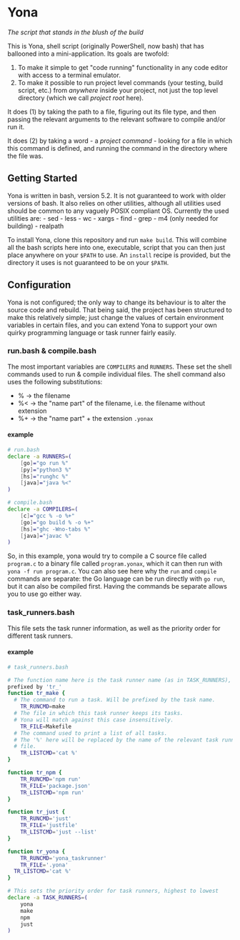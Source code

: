 # Yona

*The script that stands in the blush of the build*

This is Yona, shell script (originally PowerShell, now bash) that has 
ballooned into a mini-application. Its goals are twofold:

1. To make it simple to get "code running" functionality in any code editor 
   with access to a terminal emulator.
2. To make it possible to run project level commands (your testing, build 
   script, etc.) from *anywhere* inside your project, not just the top level 
   directory (which we call *project root* here).

It does (1) by taking the path to a file, figuring out its file type, and 
then passing the relevant arguments to the relevant software to compile 
and/or run it.

It does (2) by taking a word - a *project command* - looking for a file in 
which this command is defined, and running the command in the directory 
where the file was.


## Getting Started

Yona is written in bash, version 5.2. It is not guaranteed to work with 
older versions of bash. It also relies on other utilities, although all 
utilities used should be common to any vaguely POSIX compliant OS.
Currently the used utilities are:
    - sed
    - less
    - wc
    - xargs
    - find
    - grep
    - m4 (only needed for building)
    - realpath

To install Yona, clone this repository and run `make build`. This will 
combine all the bash scripts here into one, executable, script that you can 
then just place anywhere on your `$PATH` to use. An `install` recipe is 
provided, but the directory it uses is not guaranteed to be on your `$PATH`.

## Configuration

Yona is not configured; the only way to change its behaviour is to alter the 
source code and rebuild. That being said, the project has been structured to 
make this relatively simple; just change the values of certain environment 
variables in certain files, and you can extend Yona to support your own 
quirky programming language or task runner fairly easily.

### run.bash & compile.bash

The most important variables are `COMPILERS` and `RUNNERS`. These set the 
shell commands used to run & compile individual files. The shell command 
also uses the following substitutions:
- %  -> the filename
- %< -> the "name part" of the filename, i.e. the filename without extension
- %+ -> the "name part" + the extension `.yonax`

#### example

```bash
# run.bash
declare -a RUNNERS=(
    [go]="go run %"
    [py]="python3 %"
    [hs]="runghc %"
    [java]="java %<"
)
```

```bash
# compile.bash
declare -a COMPILERS=(
    [c]="gcc % -o %+"
    [go]="go build % -o %+"
    [hs]="ghc -Wno-tabs %"
    [java]="javac %"
)
```

So, in this example, yona would try to compile a C source file called 
`program.c` to a binary file called `program.yonax`, which it can then run 
with `yona -f run program.c`.
You can also see here why the `run` and `compile` commands are separate: the 
Go language can be run directly with `go run`, but it can also be compiled 
first. Having the commands be separate allows you to use go either way.

### task_runners.bash

This file sets the task runner information, as well as the priority order 
for different task runners.

#### example

```bash
# task_runners.bash

# The function name here is the task runner name (as in TASK_RUNNERS), # 
prefixed by 'tr_'
function tr_make {
  # The command to run a task. Will be prefixed by the task name.
	TR_RUNCMD=make
  # The file in which this task runner keeps its tasks.
  # Yona will match against this case insensitively.
	TR_FILE=Makefile
  # The command used to print a list of all tasks.
  # The '%' here will be replaced by the name of the relevant task runner 
  # file.
	TR_LISTCMD='cat %'
}

function tr_npm {
	TR_RUNCMD='npm run'
	TR_FILE='package.json'
	TR_LISTCMD='npm run'
}

function tr_just {
	TR_RUNCMD='just'
	TR_FILE='justfile'
	TR_LISTCMD='just --list'
}

function tr_yona {
	TR_RUNCMD='yona_taskrunner'
	TR_FILE='.yona'
  TR_LISTCMD='cat %'
}

# This sets the priority order for task runners, highest to lowest
declare -a TASK_RUNNERS=(
	yona
	make
	npm
	just
)
```
